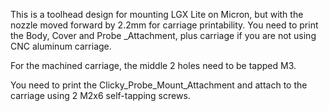 This is a toolhead design for mounting LGX Lite on Micron, but with the nozzle moved forward by 2.2mm for carriage printability. You need to print the Body, Cover and Probe _Attachment, plus carriage if you are not using CNC aluminum carriage.

For the machined carriage, the middle 2 holes need to be tapped M3.

You need to print the Clicky_Probe_Mount_Attachment and attach to the carriage using 2 M2x6 self-tapping screws.